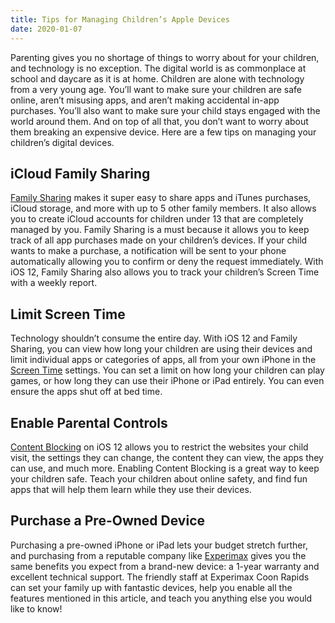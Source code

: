 ```yaml
---
title: Tips for Managing Children’s Apple Devices
date: 2020-01-07
---
```

Parenting gives you no shortage of things to worry about for your children, and technology is no exception. The digital world is as commonplace at school and daycare as it is at home. Children are alone with technology from a very young age. You’ll want to make sure your children are safe online, aren’t misusing apps, and aren’t making accidental in-app purchases. You’ll also want to make sure your child stays engaged with the world around them. And on top of all that, you don’t want to worry about them breaking an expensive device. Here are a few tips on managing your children’s digital devices.

## iCloud Family Sharing

[Family Sharing](http://www.apple.com/family-sharing/) makes it super easy to share apps and iTunes purchases, iCloud storage, and more with up to 5 other family members. It also allows you to create iCloud accounts for children under 13 that are completely managed by you. Family Sharing is a must because it allows you to keep track of all app purchases made on your children’s devices. If your child wants to make a purchase, a notification will be sent to your phone automatically allowing you to confirm or deny the request immediately. With iOS 12, Family Sharing also allows you to track your children’s Screen Time with a weekly report.

## Limit Screen Time

Technology shouldn’t consume the entire day. With iOS 12 and Family Sharing, you can view how long your children are using their devices and limit individual apps or categories of apps, all from your own iPhone in the [Screen Time](https://support.apple.com/en-us/HT208982) settings. You can set a limit on how long your children can play games, or how long they can use their iPhone or iPad entirely. You can even ensure the apps shut off at bed time.

## Enable Parental Controls

[Content Blocking](https://support.apple.com/en-us/HT201304) on iOS 12 allows you to restrict the websites your child visit, the settings they can change, the content they can view, the apps they can use, and much more. Enabling Content Blocking is a great way to keep your children safe. Teach your children about online safety, and find fun apps that will help them learn while they use their devices.

## Purchase a Pre-Owned Device

Purchasing a pre-owned iPhone or iPad lets your budget stretch further, and purchasing from a reputable company like [Experimax](https://experimax.com/locations/coon-rapids-mn/) gives you the same benefits you expect from a brand-new device: a 1-year warranty and excellent technical support. The friendly staff at Experimax Coon Rapids can set your family up with fantastic devices, help you enable all the features mentioned in this article, and teach you anything else you would like to know!
